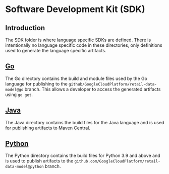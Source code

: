 # Software Development Kit (SDK)

## Introduction

The SDK folder is where language specific SDKs are defined.
There is intentionally no language specific code in these
directories, only definitions used to generate the language
specific artifacts.

## [Go](go/README.md)

The Go directory contains the build and module files used
by the Go language for publishing to the `github/GoogleCloudPlatform/retail-data-model@go`
branch. This allows a developer to access the generated
artifacts using `go get`.

## [Java](java/)

The Java directory contains the build files for the Java
language and is used for publishing artifacts to
Maven Central.

## [Python](python/)

The Python directory contains the build files for Python 3.9
and above and is used to publish artifacts to the
`github.com/GoogleCloudPlatform/retail-data-model@python` branch.